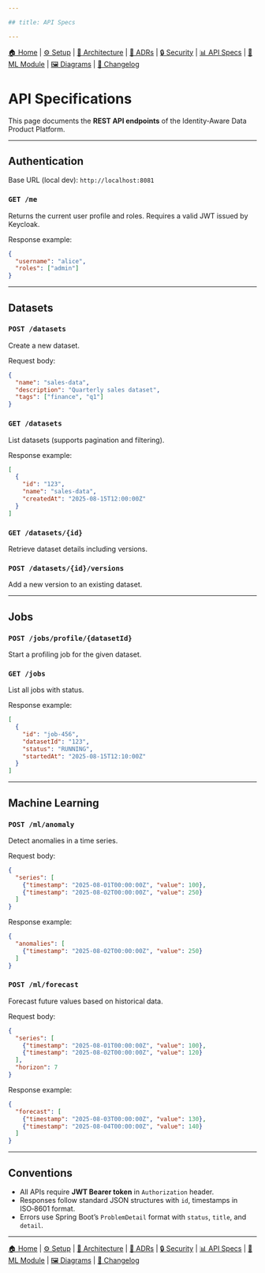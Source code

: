 ```yaml
---

## title: API Specs

---
```


[🏠 Home](index.md) | [⚙ Setup](setup.md) | [📐 Architecture](architecture.md) | [📜 ADRs](ADRs) | [🔒 Security](security.md) | [📊 API Specs](api-specs.md) | [🤖 ML Module](ml-module.md) | [🖼 Diagrams](diagrams/) | [📝 Changelog](CHANGELOG.md)

# API Specifications

This page documents the **REST API endpoints** of the Identity‑Aware Data Product Platform.

---

## Authentication

Base URL (local dev): `http://localhost:8081`

### `GET /me`

Returns the current user profile and roles. Requires a valid JWT issued by Keycloak.

Response example:

```json
{
  "username": "alice",
  "roles": ["admin"]
}
```

---

## Datasets

### `POST /datasets`

Create a new dataset.

Request body:

```json
{
  "name": "sales-data",
  "description": "Quarterly sales dataset",
  "tags": ["finance", "q1"]
}
```

### `GET /datasets`

List datasets (supports pagination and filtering).

Response example:

```json
[
  {
    "id": "123",
    "name": "sales-data",
    "createdAt": "2025-08-15T12:00:00Z"
  }
]
```

### `GET /datasets/{id}`

Retrieve dataset details including versions.

### `POST /datasets/{id}/versions`

Add a new version to an existing dataset.

---

## Jobs

### `POST /jobs/profile/{datasetId}`

Start a profiling job for the given dataset.

### `GET /jobs`

List all jobs with status.

Response example:

```json
[
  {
    "id": "job-456",
    "datasetId": "123",
    "status": "RUNNING",
    "startedAt": "2025-08-15T12:10:00Z"
  }
]
```

---

## Machine Learning

### `POST /ml/anomaly`

Detect anomalies in a time series.

Request body:

```json
{
  "series": [
    {"timestamp": "2025-08-01T00:00:00Z", "value": 100},
    {"timestamp": "2025-08-02T00:00:00Z", "value": 250}
  ]
}
```

Response example:

```json
{
  "anomalies": [
    {"timestamp": "2025-08-02T00:00:00Z", "value": 250}
  ]
}
```

### `POST /ml/forecast`

Forecast future values based on historical data.

Request body:

```json
{
  "series": [
    {"timestamp": "2025-08-01T00:00:00Z", "value": 100},
    {"timestamp": "2025-08-02T00:00:00Z", "value": 120}
  ],
  "horizon": 7
}
```

Response example:

```json
{
  "forecast": [
    {"timestamp": "2025-08-03T00:00:00Z", "value": 130},
    {"timestamp": "2025-08-04T00:00:00Z", "value": 140}
  ]
}
```

---

## Conventions

* All APIs require **JWT Bearer token** in `Authorization` header.
* Responses follow standard JSON structures with `id`, timestamps in ISO‑8601 format.
* Errors use Spring Boot’s `ProblemDetail` format with `status`, `title`, and `detail`.

---

[🏠 Home](index.md) | [⚙ Setup](setup.md) | [📐 Architecture](architecture.md) | [📜 ADRs](ADRs) | [🔒 Security](security.md) | [📊 API Specs](api-specs.md) | [🤖 ML Module](ml-module.md) | [🖼 Diagrams](diagrams/) | [📝 Changelog](CHANGELOG.md)
